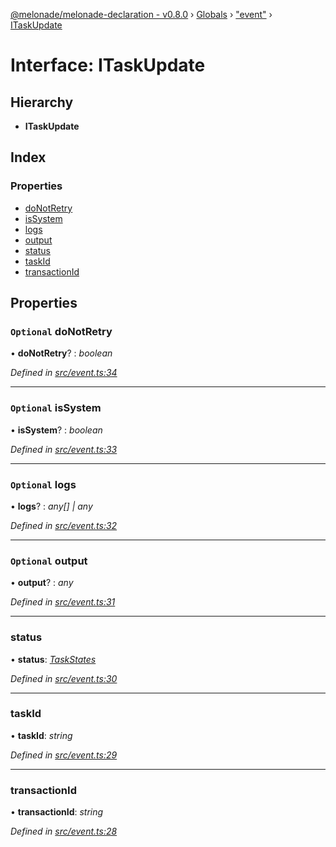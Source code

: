 [@melonade/melonade-declaration - v0.8.0](../README.md) › [Globals](../globals.md) › ["event"](../modules/_event_.md) › [ITaskUpdate](_event_.itaskupdate.md)

# Interface: ITaskUpdate

## Hierarchy

* **ITaskUpdate**

## Index

### Properties

* [doNotRetry](_event_.itaskupdate.md#optional-donotretry)
* [isSystem](_event_.itaskupdate.md#optional-issystem)
* [logs](_event_.itaskupdate.md#optional-logs)
* [output](_event_.itaskupdate.md#optional-output)
* [status](_event_.itaskupdate.md#status)
* [taskId](_event_.itaskupdate.md#taskid)
* [transactionId](_event_.itaskupdate.md#transactionid)

## Properties

### `Optional` doNotRetry

• **doNotRetry**? : *boolean*

*Defined in [src/event.ts:34](https://github.com/devit-tel/melonade-declaration/blob/f3ec67f/src/event.ts#L34)*

___

### `Optional` isSystem

• **isSystem**? : *boolean*

*Defined in [src/event.ts:33](https://github.com/devit-tel/melonade-declaration/blob/f3ec67f/src/event.ts#L33)*

___

### `Optional` logs

• **logs**? : *any[] | any*

*Defined in [src/event.ts:32](https://github.com/devit-tel/melonade-declaration/blob/f3ec67f/src/event.ts#L32)*

___

### `Optional` output

• **output**? : *any*

*Defined in [src/event.ts:31](https://github.com/devit-tel/melonade-declaration/blob/f3ec67f/src/event.ts#L31)*

___

###  status

• **status**: *[TaskStates](../enums/_state_.taskstates.md)*

*Defined in [src/event.ts:30](https://github.com/devit-tel/melonade-declaration/blob/f3ec67f/src/event.ts#L30)*

___

###  taskId

• **taskId**: *string*

*Defined in [src/event.ts:29](https://github.com/devit-tel/melonade-declaration/blob/f3ec67f/src/event.ts#L29)*

___

###  transactionId

• **transactionId**: *string*

*Defined in [src/event.ts:28](https://github.com/devit-tel/melonade-declaration/blob/f3ec67f/src/event.ts#L28)*
